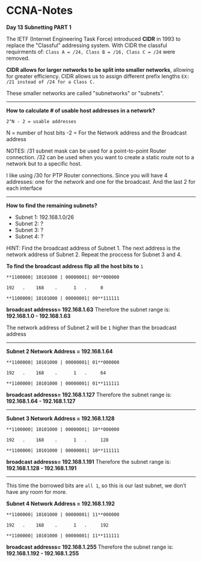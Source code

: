 # CCNA-Notes

**Day 13 Subnetting PART 1**

The IETF (Internet Engineering Task Force) introduced **CIDR** in 1993 to replace the "Classful" addressing system. With CIDR the classful requirments of: `Class A = /24, Class B = /16, Class C = /24` were removed. 

**CIDR allows for larger networks to be split into smaller networks**, allowing for greater efficiency. CIDR allows us to assign different prefix lengths `EX: /21 instead of /24 for a Class C.`

These smaller networks are called "subnetworks" or "subnets".

---------
**How to calculate # of usable host addresses in a network?**

`2^N - 2 = usable addresses`

N = number of host bits 
-2 = For the Network address and the Broadcast address

NOTES: /31 subnet mask can be used for a point-to-point Router connection. /32 can be used when you want to create a static route not to a network but to a specific host.

I like using /30 for PTP Router connections. Since you will have 4 addresses: one for the network and one for the broadcast. And the last 2 for each interface 

---------
**How to find the remaining subnets?**

- Subnet 1: 192.168.1.0/26
- Subnet 2: ?
- Subnet 3: ?
- Subnet 4: ?

HINT: Find the broadcast address of Subnet 1. The next address is the network address of Subnet 2. Repeat the proccess for Subnet 3 and 4. 

**To find the broadcast address flip all the host bits to** `1`


`**1100000| 10101000 | 00000001| 00**000000`
  
  `192   .    168    .      1   .     0`


`**1100000| 10101000 | 00000001| 00**111111`

**broadcast addresss= 192.168.1.63** Therefore the subnet range is: **192.168.1.0 - 192.168.1.63**

The network address of Subnet 2 will be `1` higher than the broadcast address

----

**Subnet 2 Network Address = 192.168.1.64**

                              
`**1100000| 10101000 | 00000001| 01**000000`

  `192   .    168    .      1   .     64`
  
`**1100000| 10101000 | 00000001| 01**111111`

**broadcast addresss= 192.168.1.127** Therefore the subnet range is: **192.168.1.64 - 192.168.1.127**

-----

**Subnet 3 Network Address = 192.168.1.128**

                              
`**1100000| 10101000 | 00000001| 10**000000`

  `192   .    168    .      1   .     128`
  
`**1100000| 10101000 | 00000001| 10**111111`

**broadcast addresss= 192.168.1.191** Therefore the subnet range is: **192.168.1.128 - 192.168.1.191**

-----
This time the borrowed bits are `all 1`, so this is our last subnet, we don’t have any room for more.

**Subnet 4 Network Address = 192.168.1.192**

`**1100000| 10101000 | 00000001| 11**000000`

 `192   .    168    .      1   .     192`

`**1100000| 10101000 | 00000001| 11**111111`

**broadcast addresss= 192.168.1.255** Therefore the subnet range is: **192.168.1.192 - 192.168.1.255**

